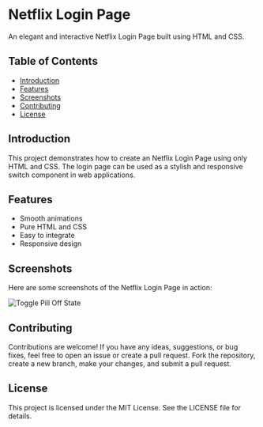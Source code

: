 # Netflix Login Page

An elegant and interactive Netflix Login Page built using HTML and CSS.

## Table of Contents

- [Introduction](#introduction)
- [Features](#features)
- [Screenshots](#screenshots)
- [Contributing](#contributing)
- [License](#license)

## Introduction

This project demonstrates how to create an Netflix Login Page using only HTML and CSS. The login page can be used as a stylish and responsive switch component in web applications.

## Features

- Smooth animations
- Pure HTML and CSS
- Easy to integrate
- Responsive design

## Screenshots

Here are some screenshots of the Netflix Login Page in action:

![Toggle Pill Off State](screenshots/screenshot1.png)

## Contributing

Contributions are welcome! If you have any ideas, suggestions, or bug fixes, feel free to open an issue or create a pull request. Fork the repository, create a new branch, make your changes, and submit a pull request.

## License

This project is licensed under the MIT License. See the LICENSE file for details.
